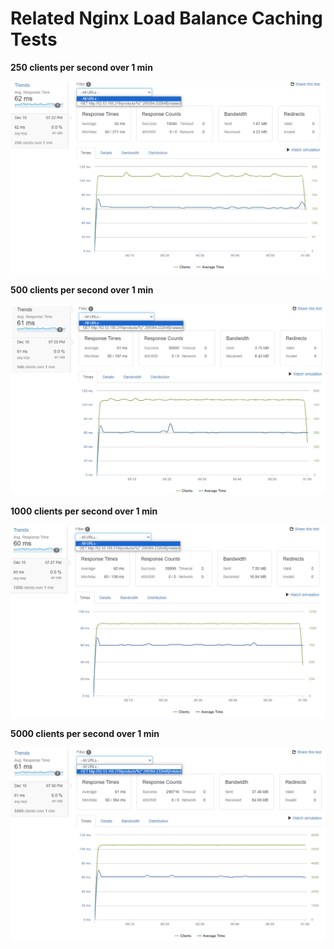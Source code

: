 # Related Nginx Load Balance Caching Tests

**250 clients per second over 1 min**

![Untitled](Related%20Nginx%20Load%20Balance%20Caching%20Tests/Untitled.png)

**500 clients per second over 1 min**

![Untitled](Related%20Nginx%20Load%20Balance%20Caching%20Tests/Untitled%201.png)

**1000 clients per second over 1 min**

![Untitled](Related%20Nginx%20Load%20Balance%20Caching%20Tests/Untitled%202.png)

**5000 clients per second over 1 min**

![Untitled](Related%20Nginx%20Load%20Balance%20Caching%20Tests/Untitled%203.png)